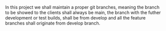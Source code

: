 In this project we shall maintain a proper git branches, meaning the branch to be showed to the clients shall always be main, the branch with the futher development or test builds, shall be from develop and all the feature branches shall originate from develop branch.